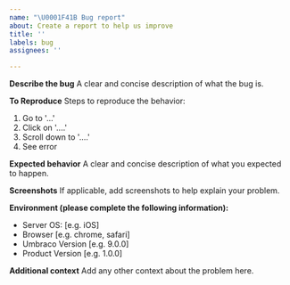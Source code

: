 ```yaml
---
name: "\U0001F41B Bug report"
about: Create a report to help us improve
title: ''
labels: bug
assignees: ''

---
```


**Describe the bug**
A clear and concise description of what the bug is.

**To Reproduce**
Steps to reproduce the behavior:
1. Go to '...'
2. Click on '....'
3. Scroll down to '....'
4. See error

**Expected behavior**
A clear and concise description of what you expected to happen.

**Screenshots**
If applicable, add screenshots to help explain your problem.

**Environment (please complete the following information):**
 - Server OS: [e.g. iOS]
 - Browser [e.g. chrome, safari]
 - Umbraco Version [e.g. 9.0.0]
 - Product Version [e.g. 1.0.0]

**Additional context**
Add any other context about the problem here.
